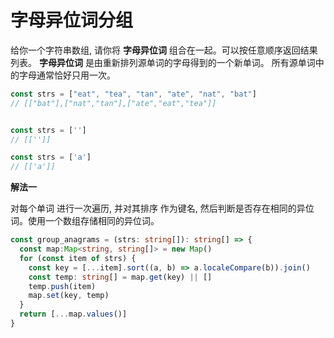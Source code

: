 # 字母异位词分组

  给你一个字符串数组, 请你将 **字母异位词** 组合在一起。可以按任意顺序返回结果列表。 **字母异位词** 是由重新排列源单词的字母得到的一个新单词。
  所有源单词中的字母通常恰好只用一次。

```js
const strs = ["eat", "tea", "tan", "ate", "nat", "bat"]
// [["bat"],["nat","tan"],["ate","eat","tea"]]


const strs = ['']
// [['']]

const strs = ['a']
// [['a']]
```

**解法一**

  对每个单词 进行一次遍历, 并对其排序 作为键名, 然后判断是否存在相同的异位词。使用一个数组存储相同的异位词。

```ts
const group_anagrams = (strs: string[]): string[] => {
  const map:Map<string, string[]> = new Map()
  for (const item of strs) {
    const key = [...item].sort((a, b) => a.localeCompare(b)).join()
    const temp: string[] = map.get(key) || []
    temp.push(item)
    map.set(key, temp)
  }
  return [...map.values()]
}
```
